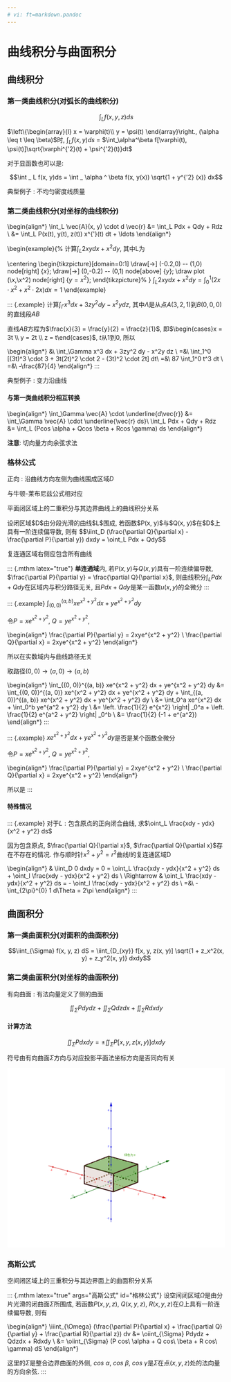 ```yaml
---
# vi: ft=markdown.pandoc
---
```


# 曲线积分与曲面积分

## 曲线积分

### 第一类曲线积分(对弧长的曲线积分)

$$\int_L f(x, y, z) ds$$

$\left\{\begin{array}{l} x = \varphi(t)\\ y = \psi(t) \end{array}\right., (\alpha \leq t \leq \beta)$时, $\int_L f(x, y) ds$ = $\int_\alpha^\beta f[\varphi(t), \psi(t)]\sqrt{\varphi^{'2}(t) + \psi^{'2}(t)}dt$

对于显函数也可以是:

$$\int _ L f(x, y)ds = \int _ \alpha ^ \beta f(x, y(x)) \sqrt{1 + y^{'2} (x)} dx$$

典型例子
: 不均匀密度线质量

### 第二类曲线积分(对坐标的曲线积分)

\begin{align*}
\int_L \vec{A}(x, y) \cdot d \vec{r} &= \int_L Pdx + Qdy + Rdz \\
                                     &= \int_L P(x(t), y(t), z(t)) x^{'}(t) dt + \ldots
\end{align*}

\begin{example}{%
计算$\int_L 2xy dx + x^2 dy$, 其中L为

\centering
\begin{tikzpicture}[domain=0:1]
    \draw[->] (-0.2,0) -- (1,0) node[right] {$x$};
    \draw[->] (0,-0.2) -- (0,1) node[above] {$y$};
    \draw plot (\x,\x^2) node[right] {$y = x^2$};
\end{tikzpicture}%
}
$\int_L 2xy dx + x^2 dy = \int_0^1 (2 x \cdot x^2 + x^2 \cdot 2x) dx = 1$
\end{example}

::: {.example}
计算$\int_\Gamma x^3 dx + 3zy^2 dy - x^2y dz$, 其中$\Lambda$是从点$A(3, 2, 1)$到$B(0, 0, 0)$的直线段$AB$

直线$AB$方程为$\frac{x}{3} = \frac{y}{2} = \frac{z}{1}$, 即$\begin{cases}x = 3t \\ y = 2t \\ z = t\end{cases}$, $t$从$1$到$0$, 所以

\begin{align*}
&\ \int_\Gamma x^3 dx + 3zy^2 dy - x^2y dz \\
=&\ \int_1^0 [(3t)^3 \cdot 3 + 3t(2t)^2 \cdot 2 - (3t)^2 \cdot 2t] dt\\
=&\ 87 \int_1^0 t^3 dt \\
=&\ -\frac{87}{4}
\end{align*}
:::

典型例子
: 变力沿曲线

#### 与第一类曲线积分相互转换

\begin{align*}
\int_\Gamma \vec{A} \cdot \underline{d\vec{r}} &= \int_\Gamma \vec{A} \cdot \underline{\vec{r} ds}\\
\int_L Pdx + Qdy + Rdz &= \int_L (Pcos \alpha + Qcos \beta + Rcos \gamma) ds
\end{align*}

**注意**: 切向量方向余弦求法

### 格林公式

正向
: 沿曲线方向左侧为曲线围成区域$D$

与牛顿-莱布尼兹公式相对应

平面闭区域上的二重积分与其边界曲线上的曲线积分关系

<div latex="true" class="mthm" args="格林公式" id="格林公式">
设闭区域$D$由分段光滑的曲线$L$围成, 若函数$P(x, y)$与$Q(x, y)$在$D$上具有一阶连续偏导数, 则有
$$\iint_D (\frac{\partial Q}{\partial x} - \frac{\partial P}{\partial y}) dxdy = \oint_L Pdx + Qdy$$

复连通区域右侧应包含所有曲线
</div>

::: {.mthm latex="true"}
**单连通域**内, 若$P(x, y)$与$Q(x, y)$具有一阶连续偏导数, $\frac{\partial P}{\partial y} = \frac{\partial Q}{\partial x}$, 则曲线积分$\int_L Pdx + Qdy$在区域内与积分路径无关, 且$Pdx + Qdy$是某一函数$u(x, y)$的全微分
:::

::: {.example}
$\int_{(0, 0)}^{(a, b)} xe^{x^2 + y^2} dx + ye^{x^2 + y^2} dy$

令$P = xe^{x^2 + y^2}$, $Q = ye^{x^2 + y^2}$,

\begin{align*}
\frac{\partial P}{\partial y} = 2xye^{x^2 + y^2} \\
\frac{\partial Q}{\partial x} = 2xye^{x^2 + y^2}
\end{align*}

所以在实数域内与曲线路径无关

取路径$(0, 0) \rightarrow (a, 0) \rightarrow (a, b)$

\begin{align*}
\int_{(0, 0)}^{(a, b)} xe^{x^2 + y^2} dx + ye^{x^2 + y^2} dy &= \int_{(0, 0)}^{(a, 0)} xe^{x^2 + y^2} dx + ye^{x^2 + y^2} dy + \int_{(a, 0)}^{(a, b)} xe^{x^2 + y^2} dx + ye^{x^2 + y^2} dy \\
&= \int_0^a xe^{x^2} dx + \int_0^b ye^{a^2 + y^2} dy \\
&= \left. \frac{1}{2} e^{x^2} \right| _0^a + \left. \frac{1}{2} e^{a^2 + y^2} \right| _0^b \\
&= \frac{1}{2} (-1 + e^{a^2})
\end{align*}
:::

::: {.example}
$xe^{x^2 + y^2} dx + ye^{x^2 + y^2} dy$是否是某个函数全微分

令$P = xe^{x^2 + y^2}$, $Q = ye^{x^2 + y^2}$,

\begin{align*}
\frac{\partial P}{\partial y} = 2xye^{x^2 + y^2} \\
\frac{\partial Q}{\partial x} = 2xye^{x^2 + y^2}
\end{align*}

所以是
:::

#### 特殊情况

::: {.example}
对于$L: \text{包含原点的正向闭合曲线}$, 求$\oint_L \frac{xdy - ydx}{x^2 + y^2} ds$

因为包含原点, $\frac{\partial Q}{\partial x}$, $\frac{\partial Q}{\partial x}$存在不存在的情况. 作与顺时针$x^2 + y^2 = r^2$曲线$l$的复连通区域D

\begin{align*}
& \iint_D 0 dxdy = 0 = \oint_L \frac{xdy - ydx}{x^2 + y^2} ds + \oint_l \frac{xdy - ydx}{x^2 + y^2} ds \\
\Rightarrow & \oint_L \frac{xdy - ydx}{x^2 + y^2} ds = - \oint_l \frac{xdy - ydx}{x^2 + y^2} ds \\
=&\ - \int_{2\pi}^{0} 1 d\Theta = 2\pi
\end{align*}
:::

## 曲面积分

### 第一类曲面积分(对面积的曲面积分)

$$\iint_{\Sigma} f(x, y, z) dS = \iint_{D_{xy}} f[x, y, z(x, y)] \sqrt{1 + z_x^2(x, y) + z_y^2(x, y)} dxdy$$

### 第二类曲面积分(对坐标的曲面积分)

有向曲面
: 有法向量定义了侧的曲面

$$\iint_\Sigma P dydz + \iint_\Sigma Q dzdx + \iint_\Sigma R dxdy$$

#### 计算方法

$$\iint_\Sigma P dxdy = \pm \iint_\Sigma P[x, y, z(x, y)] dxdy$$

符号由有向曲面$\Sigma$方向与对应投影平面法坐标方向是否同向有关

![](./image/11-curve-integration/surface-integration-1.png)

### 高斯公式

空间闭区域上的三重积分与其边界面上的曲面积分关系

::: {.mthm latex="true" args="高斯公式" id="格林公式"}
设空间闭区域$\Omega$是由分片光滑的闭曲面$\Sigma$所围成, 若函数$P(x, y, z)$, $Q(x, y, z)$, $R(x, y, z)$在$\Omega$上具有一阶连续偏导数, 则有

\begin{align*}
      \iiint_{\Omega} (\frac{\partial P}{\partial x} + \frac{\partial Q}{\partial y} + \frac{\partial R}{\partial z}) dv &= \oiint_{\Sigma} Pdydz + Qdzdx + Rdxdy \\
                                                                                                                         &= \oiint_{\Sigma} (P cos\ \alpha + Q cos\ \beta + R cos\ \gamma) dS
\end{align*}

这里的$\Sigma$是整合边界曲面的外侧, $cos\ \alpha$, $cos\ \beta$, $cos\ \gamma$是$\Sigma$在点$(x, y, z)$处的法向量的方向余弦.
:::

